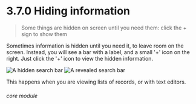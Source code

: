 # 3.7.0    Hiding information

> Some things are hidden on screen until you need them: click the + sign to show them 

Sometimes information is hidden until you need it, to leave room on the screen. Instead, you will see a bar with a label, and a small '+' icon on the right. Just click the '+' icon to view the hidden information.

![A hidden search bar](25a.png) ![A revealed search bar](25b.png)

This happens when you are viewing lists of records, or with text editors. 

###### core module

